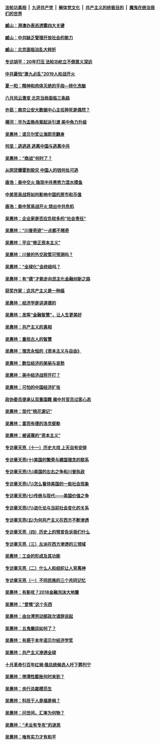 ####  [法轮功真相](../../../../basic/blob/master/README.md?t=09132352) &nbsp;|&nbsp; [九评共产党](../../../../9ping.md/blob/master/README.md?t=09132352) &nbsp;|&nbsp; [解体党文化](../../../../jtdwh.md/blob/master/README.md?t=09132352)  &nbsp;|&nbsp; [共产主义的终极目的](../../../../gczydzjmd.md/blob/master/README.md?t=09132352) &nbsp;|&nbsp; [魔鬼在统治我们的世界](../../../../mgztzwmdsj.md/blob/master/README.md?t=09132352) 

#### [臧山：港澳办表态透露四大关键](../pages/nsc423/n11421628.md?t=09132352) 

#### [臧山：中共缺乏管理开放社会的能力](../pages/nsc423/n11407457.md?t=09132352) 

#### [臧山：北京面临治乱大转折](../pages/nsc423/n11406895.md?t=09132352) 

#### [专访胡平：20年打压 法轮功屹立不倒意义深远](../pages/nsc423/n11398800.md?t=09132352) 

#### [中共最怕“逢九必乱”2019人权战开火](../pages/nsc423/n11385248.md?t=09132352) 

#### [夏一阳：精神和肉体灭绝的手段—转化洗脑](../pages/nsc423/n11368250.md?t=09132352) 

#### [六月风云激变 北京当局面临三条路](../pages/nsc423/n11313668.md?t=09132352) 

#### [许茹：南京公安大数据中心主任猝死是偶然？](../pages/nsc423/n11064744.md?t=09132352) 

#### [横河：华为孟晚舟案起诉引渡 美中角力升级](../pages/nsc423/n11027230.md?t=09132352) 

#### [吴惠林：诺贝尔奖让海耶克翻身](../pages/nsc423/n10890049.md?t=09132352) 

#### [何坚：逃逃逃 逃离中国与逃离中共](../pages/nsc423/n10592891.md?t=09132352) 

#### [吴惠林：“商战”何时了？](../pages/nsc423/n10573558.md?t=09132352) 

#### [从网贷爆雷到股灾 中国人的钱何处可逃](../pages/nsc423/n10572800.md?t=09132352) 

#### [唐浩：美中交火 隐现中共黑势力混水摸鱼](../pages/nsc423/n10544040.md?t=09132352) 

#### [中美贸易战将如何影响中国的房市和币值](../pages/nsc423/n10543697.md?t=09132352) 

#### [唐浩：美中贸易战开火 烧出中共危机](../pages/nsc423/n10540126.md?t=09132352) 

#### [吴惠林：企业家是否应负较多的“社会责任”](../pages/nsc423/n10535022.md?t=09132352) 

#### [吴惠林：“川普奇迹”一点都不稀奇](../pages/nsc423/n10512808.md?t=09132352) 

#### [吴惠林：平议“修正资本主义”](../pages/nsc423/n10495724.md?t=09132352) 

#### [吴惠林：川普的外交政策可预测吗？](../pages/nsc423/n10462387.md?t=09132352) 

#### [吴惠林：“全球化”会终结吗？](../pages/nsc423/n10452838.md?t=09132352) 

#### [吴惠林：有“德”才能走向民主化金融创新之路](../pages/nsc423/n10432292.md?t=09132352) 

#### [获奖作家：这共产主义是一种癌](../pages/nsc423/n10431541.md?t=09132352) 

#### [吴惠林：经济学是讲道德的](../pages/nsc423/n10398014.md?t=09132352) 

#### [吴惠林：发挥“金融智慧”，让人生更美好](../pages/nsc423/n10375019.md?t=09132352) 

#### [吴惠林：共产主义的真相](../pages/nsc423/n10351394.md?t=09132352) 

#### [吴惠林：重拾古人的智慧](../pages/nsc423/n10337691.md?t=09132352) 

#### [吴惠林：理念永恒的《资本主义与自由》](../pages/nsc423/n10316274.md?t=09132352) 

#### [吴惠林：数位经济的美丽与哀愁](../pages/nsc423/n10292946.md?t=09132352) 

#### [吴惠林：美中经济战将开打？](../pages/nsc423/n10258825.md?t=09132352) 

#### [吴惠林：可怕的中国经济扩张](../pages/nsc423/n10219147.md?t=09132352) 

#### [政协委员提承认双重国籍 揭中共官员过客心态](../pages/nsc423/n10208809.md?t=09132352) 

#### [吴惠林：现代“桃花源记”](../pages/nsc423/n10185234.md?t=09132352) 

#### [吴惠林：富而有德的洛克斐勒](../pages/nsc423/n10142264.md?t=09132352) 

#### [吴惠林：被诬蔑的“资本主义”](../pages/nsc423/n10124816.md?t=09132352) 

#### [专访章天亮（十一）历史大戏 上天自有安排](../pages/nsc423/n10094905.md?t=09132352) 

#### [专访章天亮(十)美国的繁荣与建国理念的联系](../pages/nsc423/n10094899.md?t=09132352) 

#### [专访章天亮(九)美国的左右之争和川普执政](../pages/nsc423/n10094889.md?t=09132352) 

#### [专访章天亮(八)怎么看待美国的一些社会现象](../pages/nsc423/n10094857.md?t=09132352) 

#### [专访章天亮(七)传统与现代——美国价值之争](../pages/nsc423/n10093140.md?t=09132352) 

#### [专访章天亮(六)进化论与当前社会变化的关系](../pages/nsc423/n10092036.md?t=09132352) 

#### [专访章天亮(五)为何共产主义在西方不断渗透](../pages/nsc423/n10083620.md?t=09132352) 

#### [专访章天亮（四）历史上的预言告诉我们什么](../pages/nsc423/n10083606.md?t=09132352) 

#### [专访章天亮（三）左派在西方渗透的三领域](../pages/nsc423/n10081115.md?t=09132352) 

#### [吴惠林：工会的形成及其功能](../pages/nsc423/n10080633.md?t=09132352) 

#### [专访章天亮（二）什么人和组织让人背离神](../pages/nsc423/n10076637.md?t=09132352) 

#### [专访章天亮（一）不同民族的三个共同记忆](../pages/nsc423/n10074188.md?t=09132352) 

#### [吴惠林：有影呒？2018金融泡沫大地震](../pages/nsc423/n10040534.md?t=09132352) 

#### [吴惠林：“爱情”这个东西](../pages/nsc423/n10019423.md?t=09132352) 

#### [吴惠林：由台湾劳动部政次请辞说起](../pages/nsc423/n9979679.md?t=09132352) 

#### [吴惠林：五鬼搬运如何了？](../pages/nsc423/n9925338.md?t=09132352) 

#### [吴惠林：有感于本年诺贝尔经济学奖](../pages/nsc423/n9871883.md?t=09132352) 

#### [吴惠林：共产主义渗透全球](../pages/nsc423/n9812748.md?t=09132352) 

#### [十月革命引百年红祸 俄总统候选人吁下葬列宁](../pages/nsc423/n9810182.md?t=09132352) 

#### [吴惠林：停滞性膨胀何时来到？](../pages/nsc423/n9764136.md?t=09132352) 

#### [吴惠林：央行总裁模范生](../pages/nsc423/n9728134.md?t=09132352) 

#### [吴惠林：科技于人是福是祸？](../pages/nsc423/n9672982.md?t=09132352) 

#### [吴惠林：问世间，汇率为何物？](../pages/nsc423/n9621788.md?t=09132352) 

#### [吴惠林：“术业有专攻”的迷思](../pages/nsc423/n9580363.md?t=09132352) 

#### [吴惠林：唯有实力才有和平](../pages/nsc423/n9529599.md?t=09132352) 

